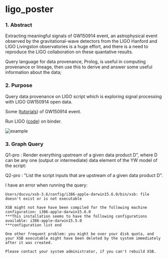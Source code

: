 # ligo_poster


### 1. Abstract
Extracting meaningful signals of GW150914 event, an astrophysical event observed by the gravitational-wave detectors from the LIGO Hanford and LIGO Livingston observatories is a huge effort, and there is a need to reproduce the LIGO collaboration on these quantative results.

Query language for data provenance, Prolog, is useful in computing provenance or lineage, then use this to derive and answer some useful information about the data;


### 2. Purpose
Query data provenance on LIGO script which is exploring signal processing with LIGO GW150914 open data.

Some ([tutorials](https://losc.ligo.org/tutorials/ "GW150914_tutorial_uri.py")) of GW150914 event.

Run LIGO ([code](https://github.com/minrk/ligo-binder "GW150914_tutorial_uri.py")) on binder.

![example](https://raw.githubusercontent.com/idaks/ligo/master/GW150914_tutorial_uri.png)





### 3. Graph Query

Q1-pro : Render everything upstream of a given data product D”, where D can be any one (output or intermediate) data element of the YW model of the script:



Q2-pro : "List the script inputs that are upstream of a given data product D".


I have an error when running the query:


    Users/ducvu/xsb-3.6/config/i386-apple-darwin15.6.0/bin/xsb: file doesn't exist or is not executable

    XSB might not have have been compiled for the following machine configuration: i386-apple-darwin15.6.0
    ***This installation seems to have the following configurations available: i386-apple-darwin15.5.0
    ***configuration list end

    One other frequent problem: you might be over your disk quota, and your XSB executable might have been deleted by the system immediately after it was created.

    Please contact your system administrator, if you can't rebuild XSB.
